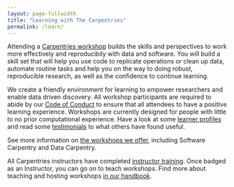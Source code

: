 ```yaml
---
layout: page-fullwidth
title: "Learning with The Carpentries"
permalink: /learn/
---
```


Attending a [Carpentries workshop](../workshops/) builds the skills and perspectives
to work more effectively and reproducibily with data and software. You will build a skill set
that will help you 
use code to replicate operations or clean up data, automate routine tasks and help you on the way to doing robust, reproducible research, as well as the confidence to continue learning.

We create a friendly environment for learning to empower researchers and enable data driven discovery. All workshop participants are required to abide by our [Code of Conduct](https://docs.carpentries.org/topic_folders/policies/code-of-conduct.html) to ensure that all attendees to have a positive learning experience. Workshops are currently designed for people with little to no prior computational experience. Have a look at some [learner profiles](../audience/) and read some [testimonials](../testimonials/) to what others have found useful.

See more information on [the workshops we offer](../workshops), including Software Carpentry and Data Carpentry.

All Carpentries instructors have completed [instructor training](https://docs.carpentries.org/topic_folders/instructor_training/index.html). Once badged as an Instructor, you can go on to teach workshops. Find more about teaching and hosting workshops [in our handbook](https://docs.carpentries.org/topic_folders/hosts_instructors/index.html).








